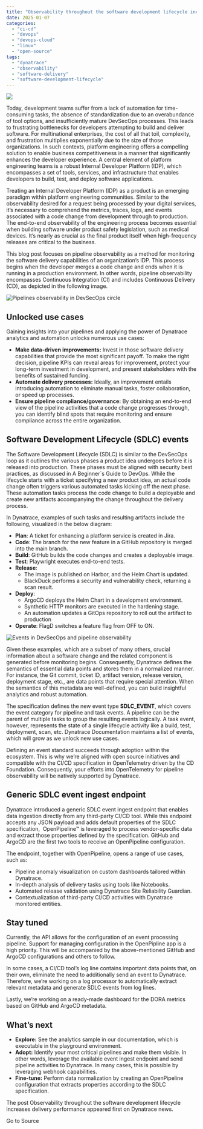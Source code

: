 ```yaml
---
title: "Observability throughout the software development lifecycle increases delivery performance"
date: 2025-01-07
categories: 
  - "ci-cd"
  - "devops"
  - "devops-cloud"
  - "linux"
  - "open-source"
tags: 
  - "dynatrace"
  - "observability"
  - "software-delivery"
  - "software-development-lifecycle"
---
```


![](https://dt-cdn.net/wp-content/uploads/2024/10/Blog_-OTP-0207_-high-res-version-300x169.png)

Today, development teams suffer from a lack of automation for time-consuming tasks, the absence of standardization due to an overabundance of tool options, and insufficiently mature DevSecOps processes. This leads to frustrating bottlenecks for developers attempting to build and deliver software. For multinational enterprises, the cost of all that toil, complexity, and frustration multiplies exponentially due to the size of those organizations. In such contexts, platform engineering offers a compelling solution to enable business competitiveness in a manner that significantly enhances the developer experience. A central element of platform engineering teams is a robust Internal Developer Platform (IDP), which encompasses a set of tools, services, and infrastructure that enables developers to build, test, and deploy software applications.

Treating an Internal Developer Platform (IDP) as a product is an emerging paradigm within platform engineering communities. Similar to the observability desired for a request being processed by your digital services, it’s necessary to comprehend the metrics, traces, logs, and events associated with a code change from development through to production. The end-to-end observability of the engineering process becomes essential when building software under product safety legislation, such as medical devices. It’s nearly as crucial as the final product itself when high-frequency releases are critical to the business.

This blog post focuses on pipeline observability as a method for monitoring the software delivery capabilities of an organization’s IDP. This process begins when the developer merges a code change and ends when it is running in a production environment. In other words, pipeline observability encompasses Continuous Integration (CI) and includes Continuous Delivery (CD), as depicted in the following image.

![Pipelines observability in DevSecOps circle](https://dt-cdn.net/wp-content/uploads/2024/10/pipeline_observability.png)

## Unlocked use cases

Gaining insights into your pipelines and applying the power of Dynatrace analytics and automation unlocks numerous use cases:

- **Make data-driven improvements:** Invest in those software delivery capabilities that provide the most significant payoff. To make the right decision, pipeline KPIs can reveal areas for improvement, protect your long-term investment in development, and present stakeholders with the benefits of sustained funding.
- **Automate delivery processes:** Ideally, an improvement entails introducing automation to eliminate manual tasks, foster collaboration, or speed up processes.
- **Ensure pipeline compliance/governance:** By obtaining an end-to-end view of the pipeline activities that a code change progresses through, you can identify blind spots that require monitoring and ensure compliance across the entire organization.

## Software Development Lifecycle (SDLC) events

The Software Development Lifecycle (SDLC) is similar to the DevSecOps loop as it outlines the various phases a product idea undergoes before it is released into production. These phases must be aligned with security best practices, as discussed in A Beginner\`s Guide to DevOps. While the lifecycle starts with a ticket specifying a new product idea, an actual code change often triggers various automated tasks kicking off the next phase. These automation tasks process the code change to build a deployable and create new artifacts accompanying the change throughout the delivery process.

In Dynatrace, examples of such tasks and resulting artifacts include the following, visualized in the below diagram:

- **Plan**: A ticket for enhancing a platform service is created in Jira.
- **Code**: The branch for the new feature in a GitHub repository is merged into the main branch.
- **Build**: GitHub builds the code changes and creates a deployable image.
- **Test**: Playwright executes end-to-end tests.
- **Release**:
    - The image is published on Harbor, and the Helm Chart is updated.
    - BlackDuck performs a security and vulnerability check, returning a scan result.
- **Deploy**:
    - ArgoCD deploys the Helm Chart in a development environment.
    - Synthetic HTTP monitors are executed in the hardening stage.
    - An automation updates a GitOps repository to roll out the artifact to production
- **Operate**: FlagD switches a feature flag from OFF to ON.

![Events in DevSecOps and pipeline observability](https://dt-cdn.net/wp-content/uploads/2024/10/pipeline_observability_and_events.png)

Given these examples, which are a subset of many others, crucial information about a software change and the related component is generated before monitoring begins. Consequently, Dynatrace defines the semantics of essential data points and stores them in a normalized manner. For instance, the Git commit, ticket ID, artifact version, release version, deployment stage, etc., are data points that require special attention. When the semantics of this metadata are well-defined, you can build insightful analytics and robust automation.

The specification defines the new event type **SDLC\_EVENT**, which covers the event category for pipeline and task events. A pipeline can be the parent of multiple tasks to group the resulting events logically. A task event, however, represents the state of a single lifecycle activity like a build, test, deployment, scan, etc. Dynatrace Documentation maintains a list of events, which will grow as we unlock new use cases.

Defining an event standard succeeds through adoption within the ecosystem. This is why we’re aligned with open source initiatives and compatible with the CI/CD specification in OpenTelemetry driven by the CD Foundation. Consequently, your efforts into OpenTelemetry for pipeline observability will be natively supported by Dynatrace.

## Generic SDLC event ingest endpoint

Dynatrace introduced a generic SDLC event ingest endpoint that enables data ingestion directly from any third-party CI/CD tool. While this endpoint accepts any JSON payload and adds default properties of the SDLC specification,  OpenPipeline™ is leveraged to process vendor-specific data and extract those properties defined by the specification. GitHub and ArgoCD are the first two tools to receive an OpenPipeline configuration.

The endpoint, together with OpenPipeline, opens a range of use cases, such as:

- Pipeline anomaly visualization on custom dashboards tailored within Dynatrace.
- In-depth analysis of delivery tasks using tools like Notebooks.
- Automated release validation using Dynatrace Site Reliability Guardian.
- Contextualization of third-party CI/CD activities with Dynatrace monitored entities.

## Stay tuned

Currently, the API allows for the configuration of an event processing pipeline. Support for managing configuration in the OpenPipline app is a high priority. This will be accompanied by the above-mentioned GitHub and ArgoCD configurations and others to follow.

In some cases, a CI/CD tool’s log line contains important data points that, on their own, eliminate the need to additionally send an event to Dynatrace. Therefore, we’re working on a log processor to automatically extract relevant metadata and generate SDLC events from log lines.

Lastly, we’re working on a ready-made dashboard for the DORA metrics based on GitHub and ArgoCD metadata.

## What’s next

- **Explore:** See the analytics sample in our documentation, which is executable in the playground environment.
- **Adopt:** Identify your most critical pipelines and make them visible. In other words, leverage the available event ingest endpoint and send pipeline activities to Dynatrace. In many cases, this is possible by leveraging webhook capabilities.
- **Fine-tune:** Perform data normalization by creating an OpenPipeline configuration that extracts properties according to the SDLC specification.

The post Observability throughout the software development lifecycle increases delivery performance appeared first on Dynatrace news.

Go to Source

